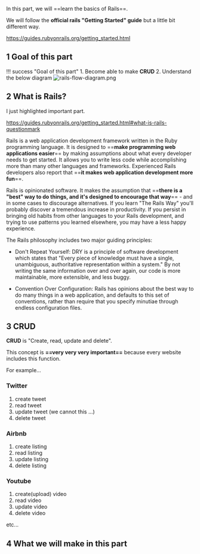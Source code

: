 In this part, we will ==learn the basics of Rails==.

We will follow the **official rails "Getting Started" guide** but a little bit different way.

https://guides.rubyonrails.org/getting_started.html

## 1 Goal of this part

!!! success "Goal of this part"
    1. Become able to make **CRUD**
    2. Understand the below diagram
    ![rails-flow-diagram.png](https://coderhackers-1304676641.cos.ap-tokyo.myqcloud.com/the-complete-webdev-with-rails-2020/rails-guide-basics/rails-flow-diagram.png)

## 2 What is Rails?
I just highlighted important part.

https://guides.rubyonrails.org/getting_started.html#what-is-rails-questionmark

Rails is a web application development framework written in the Ruby programming language. It is designed to ==**make programming web applications easier**== by making assumptions about what every developer needs to get started. It allows you to write less code while accomplishing more than many other languages and frameworks. Experienced Rails developers also report that ==**it makes web application development more fun**==.

Rails is opinionated software. It makes the assumption that ==**there is a "best" way to do things, and it's designed to encourage that way**== - and in some cases to discourage alternatives. If you learn "The Rails Way" you'll probably discover a tremendous increase in productivity. If you persist in bringing old habits from other languages to your Rails development, and trying to use patterns you learned elsewhere, you may have a less happy experience.

The Rails philosophy includes two major guiding principles:

- Don't Repeat Yourself: DRY is a principle of software development which states that "Every piece of knowledge must have a single, unambiguous, authoritative representation within a system." By not writing the same information over and over again, our code is more maintainable, more extensible, and less buggy.

- Convention Over Configuration: Rails has opinions about the best way to do many things in a web application, and defaults to this set of conventions, rather than require that you specify minutiae through endless configuration files.

## 3 CRUD
**CRUD** is "Create, read, update and delete".

This concept is **==very very very important==** because every website includes this function.

For example...

### Twitter
1. create tweet
2. read tweet
3. update tweet (we cannot this ...)
4. delete tweet

### Airbnb
1. create listing
2. read listing
3. update listing
4. delete listing

### Youtube
1. create(upload) video
2. read video
3. update video
4. delete video

etc...

## 4 What we will make in this part